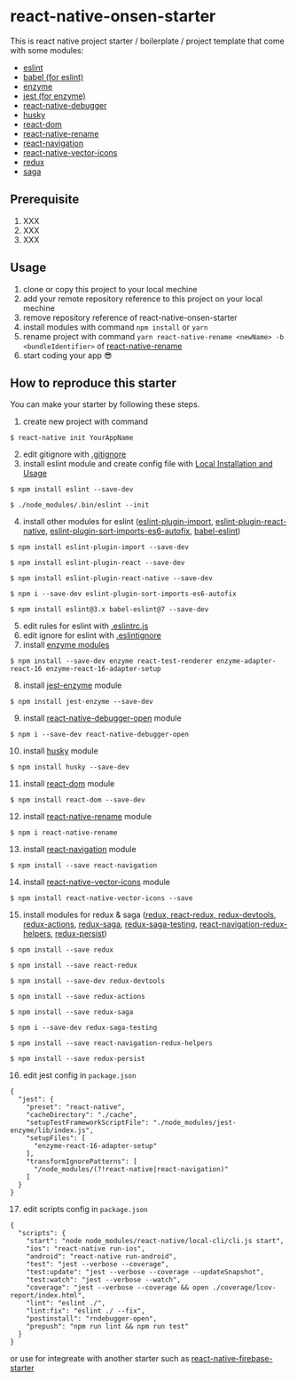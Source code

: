 # react-native-onsen-starter
This is react native project starter / boilerplate / project template that come with some modules:
- [eslint](https://eslint.org/)
- [babel (for eslint)](https://babeljs.io/)
- [enzyme](https://github.com/airbnb/enzyme)
- [jest (for enzyme)](https://facebook.github.io/jest/)
- [react-native-debugger](https://github.com/jhen0409/react-native-debugger)
- [husky](https://github.com/typicode/husky)
- [react-dom](https://www.npmjs.com/package/react-dom)
- [react-native-rename](https://www.npmjs.com/package/react-native-rename)
- [react-navigation](https://reactnavigation.org/docs/getting-started.html)
- [react-native-vector-icons](https://github.com/oblador/react-native-vector-icons)
- [redux](https://redux.js.org/)
- [saga](https://github.com/redux-saga/redux-saga)

## Prerequisite
1. XXX
2. XXX
3. XXX

## Usage
1. clone or copy this project to your local mechine
2. add your remote repository reference to this project on your local mechine
3. remove repository reference of react-native-onsen-starter
4. install modules with command `npm install` or `yarn`
5. rename project with command `yarn react-native-rename <newName> -b <bundleIdentifier>` of [react-native-rename](https://www.npmjs.com/package/react-native-rename)
6. start coding your app 😎

## How to reproduce this starter
You can make your starter by following these steps.
1. create new project with command
```
$ react-native init YourAppName
```
2. edit gitignore with [.gitignore](https://github.com/onsensei/react-native-onsen-starter/blob/master/.gitignore)
3. install eslint module and create config file with [Local Installation and Usage](https://eslint.org/docs/user-guide/getting-started#local-installation-and-usage)
```
$ npm install eslint --save-dev

$ ./node_modules/.bin/eslint --init
```
4. install other modules for eslint ([eslint-plugin-import](https://www.npmjs.com/package/eslint-plugin-import), [eslint-plugin-react-native](https://www.npmjs.com/package/eslint-plugin-react-native), [eslint-plugin-sort-imports-es6-autofix](https://www.npmjs.com/package/eslint-plugin-sort-imports-es6-autofix), [babel-eslint](https://www.npmjs.com/package/babel-eslint))
```
$ npm install eslint-plugin-import --save-dev

$ npm install eslint-plugin-react --save-dev

$ npm install eslint-plugin-react-native --save-dev

$ npm i --save-dev eslint-plugin-sort-imports-es6-autofix

$ npm install eslint@3.x babel-eslint@7 --save-dev
```
5. edit rules for eslint with [.eslintrc.js](https://github.com/onsensei/react-native-onsen-starter/blob/master/.eslintrc.js)
6. edit ignore for eslint with [.eslintignore](https://github.com/onsensei/react-native-onsen-starter/blob/master/.eslintignore)
7. install [enzyme modules](https://www.npmjs.com/package/enzyme-react-16-adapter-setup)
```
$ npm install --save-dev enzyme react-test-renderer enzyme-adapter-react-16 enzyme-react-16-adapter-setup
```
8. install [jest-enzyme](https://www.npmjs.com/package/jest-enzyme) module
```
$ npm install jest-enzyme --save-dev
```
9. install [react-native-debugger-open](https://github.com/jhen0409/react-native-debugger) module
```
$ npm i --save-dev react-native-debugger-open
```
10. install [husky](https://www.npmjs.com/package/husky) module
```
$ npm install husky --save-dev
```
11. install [react-dom](https://www.npmjs.com/package/react-dom) module
```
$ npm install react-dom --save-dev
```
12. install [react-native-rename](https://www.npmjs.com/package/react-native-rename) module
```
$ npm i react-native-rename
```
13. install [react-navigation](https://reactnavigation.org/docs/getting-started.html) module
```
$ npm install --save react-navigation
```
14. install [react-native-vector-icons](https://github.com/oblador/react-native-vector-icons) module
```
$ npm install react-native-vector-icons --save
```
15. install modules for redux & saga ([redux, react-redux, redux-devtools](https://redux.js.org/#installation), [redux-actions](https://www.npmjs.com/package/redux-actions), [redux-saga](https://www.npmjs.com/package/redux-saga), [redux-saga-testing](https://www.npmjs.com/package/redux-saga-testing), [react-navigation-redux-helpers](https://www.npmjs.com/package/react-navigation-redux-helpers), [redux-persist](https://www.npmjs.com/package/redux-persist))
```
$ npm install --save redux

$ npm install --save react-redux

$ npm install --save-dev redux-devtools

$ npm install --save redux-actions

$ npm install --save redux-saga

$ npm i --save-dev redux-saga-testing

$ npm install --save react-navigation-redux-helpers

$ npm install --save redux-persist
```
16. edit jest config in `package.json`
```
{
  "jest": {
    "preset": "react-native",
    "cacheDirectory": "./cache",
    "setupTestFrameworkScriptFile": "./node_modules/jest-enzyme/lib/index.js",
    "setupFiles": [
      "enzyme-react-16-adapter-setup"
    ],
    "transformIgnorePatterns": [
      "/node_modules/(?!react-native|react-navigation)"
    ]
  }
}
```
17. edit scripts config in `package.json`
```
{
  "scripts": {
    "start": "node node_modules/react-native/local-cli/cli.js start",
    "ios": "react-native run-ios",
    "android": "react-native run-android",
    "test": "jest --verbose --coverage",
    "test:update": "jest --verbose --coverage --updateSnapshot",
    "test:watch": "jest --verbose --watch",
    "coverage": "jest --verbose --coverage && open ./coverage/lcov-report/index.html",
    "lint": "eslint ./",
    "lint:fix": "eslint ./ --fix",
    "postinstall": "rndebugger-open",
    "prepush": "npm run lint && npm run test"
  }
}
```

or use for integreate with another starter such as [react-native-firebase-starter](https://github.com/invertase/react-native-firebase-starter)
